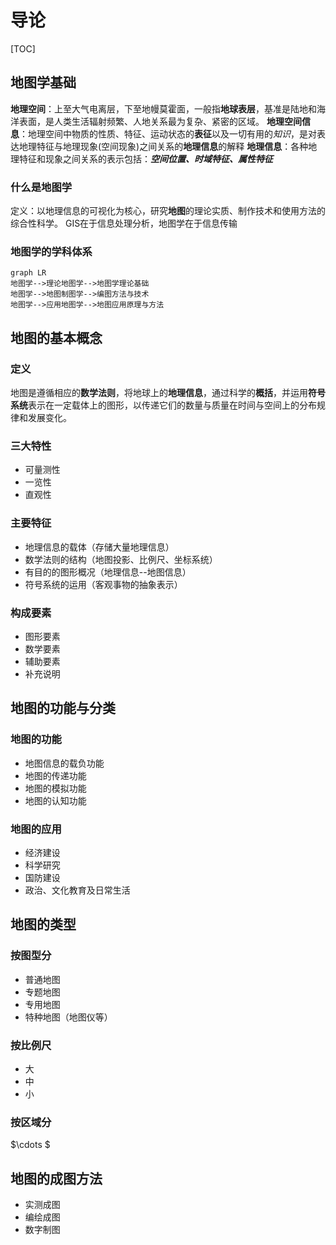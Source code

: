 # 导论

[TOC]

## 地图学基础

**地理空间**：上至大气电离层，下至地幔莫霍面，一般指**地球表层**，基准是陆地和海洋表面，是人类生活辐射频繁、人地关系最为复杂、紧密的区域。
**地理空间信息**：地理空间中物质的性质、特征、运动状态的**表征**以及一切有用的*知识*，是对表达地理特征与地理现象(空间现象)之间关系的**地理信息**的解释
**地理信息**：各种地理特征和现象之间关系的表示包括：***空间位置、时域特征、属性特征***

### 什么是地图学

定义：以地理信息的可视化为核心，研究**地图**的理论实质、制作技术和使用方法的综合性科学。
GIS在于信息处理分析，地图学在于信息传输

### 地图学的学科体系

```mermaid
graph LR
地图学-->理论地图学-->地图学理论基础
地图学-->地图制图学-->编图方法与技术
地图学-->应用地图学-->地图应用原理与方法
```

## 地图的基本概念

### 定义

地图是遵循相应的**数学法则**，将地球上的**地理信息**，通过科学的**概括**，并运用**符号系统**表示在一定载体上的图形，以传递它们的数量与质量在时间与空间上的分布规律和发展变化。

### 三大特性

* 可量测性
* 一览性
* 直观性

### 主要特征

* 地理信息的载体（存储大量地理信息）
* 数学法则的结构（地图投影、比例尺、坐标系统）
* 有目的的图形概况（地理信息--地图信息）
* 符号系统的运用（客观事物的抽象表示）

### 构成要素

* 图形要素
* 数学要素
* 辅助要素
* 补充说明

## 地图的功能与分类

### 地图的功能

* 地图信息的载负功能
* 地图的传递功能
* 地图的模拟功能
* 地图的认知功能

### 地图的应用

* 经济建设
* 科学研究
* 国防建设
* 政治、文化教育及日常生活

## 地图的类型

### 按图型分

* 普通地图
* 专题地图
* 专用地图
* 特种地图（地图仪等）

### 按比例尺

* 大
* 中
* 小

### 按区域分

$\cdots $

## 地图的成图方法

* 实测成图
* 编绘成图
* 数字制图
